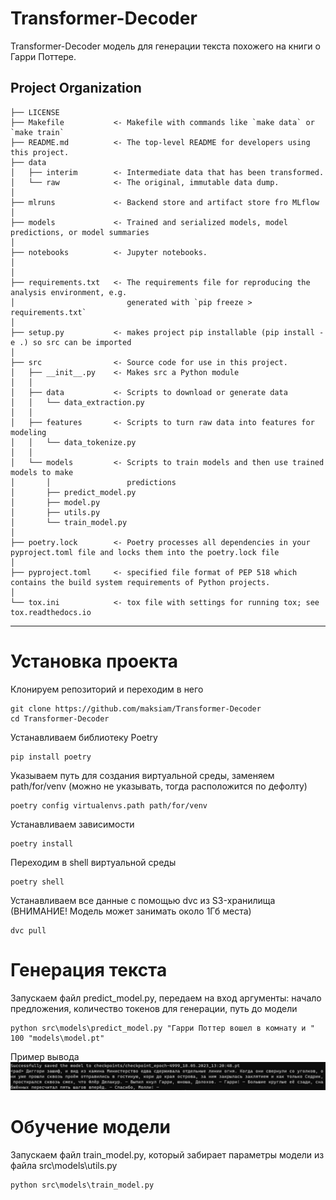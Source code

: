 Transformer-Decoder
==============================

Transformer-Decoder модель для генерации текста похожего на книги о Гарри Поттере.

Project Organization
------------

    ├── LICENSE
    ├── Makefile           <- Makefile with commands like `make data` or `make train`
    ├── README.md          <- The top-level README for developers using this project.
    ├── data
    │   ├── interim        <- Intermediate data that has been transformed.
    │   └── raw            <- The original, immutable data dump.
    │
    ├── mlruns             <- Backend store and artifact store fro MLflow
    │
    ├── models             <- Trained and serialized models, model predictions, or model summaries
    │
    ├── notebooks          <- Jupyter notebooks.
    │                        
    │
    ├── requirements.txt   <- The requirements file for reproducing the analysis environment, e.g.
    │                         generated with `pip freeze > requirements.txt`
    │
    ├── setup.py           <- makes project pip installable (pip install -e .) so src can be imported
    │
    ├── src                <- Source code for use in this project.
    │   ├── __init__.py    <- Makes src a Python module
    │   │
    │   ├── data           <- Scripts to download or generate data
    │   │   └── data_extraction.py
    │   │
    │   ├── features       <- Scripts to turn raw data into features for modeling
    │   │   └── data_tokenize.py
    │   │
    │   └── models         <- Scripts to train models and then use trained models to make
    │       │                 predictions
    │       ├── predict_model.py
    │       ├── model.py
    │       ├── utils.py
    │       └── train_model.py
    │
    ├── poetry.lock        <- Poetry processes all dependencies in your pyproject.toml file and locks them into the poetry.lock file
    │
    ├── pyproject.toml     <- specified file format of PEP 518 which contains the build system requirements of Python projects.
    │
    └── tox.ini            <- tox file with settings for running tox; see tox.readthedocs.io


--------
# Установка проекта  
Клонируем репозиторий и переходим в него
```shell
git clone https://github.com/maksiam/Transformer-Decoder
cd Transformer-Decoder
```
Устанавливаем библиотеку Poetry
```shell
pip install poetry
```
Указываем путь для создания виртуальной среды, заменяем path/for/venv (можно не указывать, тогда расположится по дефолту)
```shell
poetry config virtualenvs.path path/for/venv
```
Устанавливаем зависимости
```shell
poetry install
```
Переходим в shell виртуальной среды
```shell
poetry shell
```
Устанавливаем все данные с помощью dvc из S3-хранилища (ВНИМАНИЕ! Модель может занимать около 1Гб места)
```shell
dvc pull
```
# Генерация текста
Запускаем файл predict_model.py, передаем на вход аргументы: начало предложения, количество токенов для генерации, путь до модели
```shell
python src\models\predict_model.py "Гарри Поттер вошел в комнату и " 100 "models\model.pt"
```
Пример вывода
![generator example](generator_example.png)

# Обучение модели
Запускаем файл train_model.py, который забирает параметры модели из файла src\models\utils.py
```shell
python src\models\train_model.py
```
